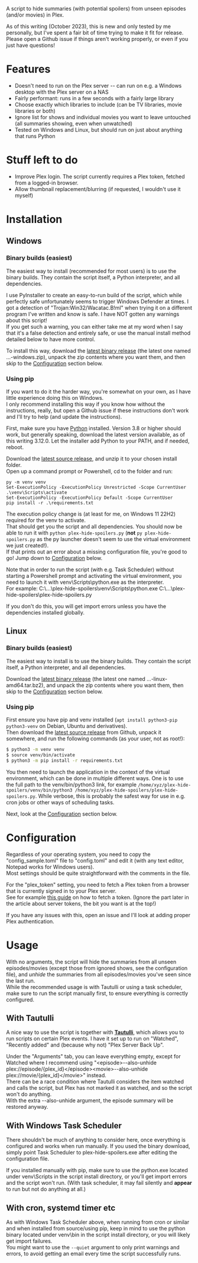 A script to hide summaries (with potential spoilers) from unseen episodes (and/or movies) in Plex.

As of this writing (October 2023), this is new and only tested by me personally, but I've spent a fair bit of time trying to make it fit for release.  
Please open a Github issue if things aren't working properly, or even if you just have questions!

# Features

* Doesn't need to run on the Plex server -- can run on e.g. a Windows desktop with the Plex server on a NAS
* Fairly performant: runs in a few seconds with a fairly large library
* Choose exactly which libraries to include (can be TV libraries, movie libraries or both)
* Ignore list for shows and individual movies you want to leave untouched (all summaries showing, even when unwatched)
* Tested on Windows and Linux, but should run on just about anything that runs Python

# Stuff left to do

* Improve Plex login. The script currently requires a Plex token, fetched from a logged-in browser.
* Allow thumbnail replacement/blurring (if requested, I wouldn't use it myself)

# Installation

## Windows

### Binary builds (easiest)

The easiest way to install (recommended for most users) is to use the binary builds. They contain the script itself, a Python interpreter, and all dependencies.

I use PyInstaller to create an easy-to-run build of the script, which while perfectly safe unfortunately seems to trigger Windows Defender at times. I got a detection of "Trojan:Win32/Wacatac.B!ml" when trying it on a different program I've written and know is safe. I have NOT gotten any warnings about this script!  
If you get such a warning, you can either take me at my word when I say that it's a false detection and entirely safe, or use the manual install method detailed below to have more control.

To install this way, download the [latest binary release](https://github.com/exscape/plex-hide-spoilers/releases/) (the latest one named ...-windows.zip), unpack the zip contents where you want them, and then skip to the [Configuration](#configuration) section below.

### Using pip

If you want to do it the harder way, you're somewhat on your own, as I have little experience doing this on Windows.  
I only recommend installing this way if you know how without the instructions, really, but open a Github issue if these instructions don't work and I'll try to help (and update the instructions).

First, make sure you have [Python](https://www.python.org/downloads/) installed. Version 3.8 or higher should work, but generally speaking, download the latest version available, as of this writing 3.12.0. Let the installer add Python to your PATH, and if needed, reboot.

Download the [latest source release](https://github.com/exscape/plex-hide-spoilers/releases/), and unzip it to your chosen install folder.  
Open up a command prompt or Powershell, cd to the folder and run:

```pwsh
py -m venv venv
Set-ExecutionPolicy -ExecutionPolicy Unrestricted -Scope CurrentUser
.\venv\Scripts\activate
Set-ExecutionPolicy -ExecutionPolicy Default -Scope CurrentUser
pip install -r .\requirements.txt
```

The execution policy change is (at least for me, on Windows 11 22H2) required for the venv to activate.  
That should get you the script and all dependencies. You should now be able to run it with `python plex-hide-spoilers.py` (**not** `py plex-hide-spoilers.py` as the py launcher doesn't seem to use the virtual environment we just created!).  
If that prints out an error about a missing configuration file, you're good to go! Jump down to [Configuration](#configuration) below.

Note that in order to run the script (with e.g. Task Scheduler) without starting a Powershell prompt and activating the virtual environment, you need to launch it with venv\Scripts\python.exe as the interpreter.  
For example: C:\\...\\plex-hide-spoilers\\venv\\Scripts\\python.exe C:\\...\\plex-hide-spoilers\\plex-hide-spoilers.py

If you don't do this, you will get import errors unless you have the dependencies installed globally.

## Linux

### Binary builds (easiest)

The easiest way to install is to use the binary builds. They contain the script itself, a Python interpreter, and all dependencies. 

Download the [latest binary release](https://github.com/exscape/plex-hide-spoilers/releases/) (the latest one named ...-linux-amd64.tar.bz2), and unpack the zip contents where you want them, then skip to the [Configuration](#configuration) section below.

### Using pip

First ensure you have pip and venv installed (`apt install python3-pip python3-venv` on Debian, Ubuntu and derivatives).  
Then download the [latest source release](https://github.com/exscape/plex-hide-spoilers/releases/) from Github, unpack it somewhere, and run the following commands (as your user, not as root!):  

```bash
$ python3 -m venv venv
$ source venv/bin/activate
$ python3 -m pip install -r requirements.txt
```

You then need to launch the application in the context of the virtual environment, which can be done in multiple different ways. One is to use the full path to the venv/bin/python3 link, for example `/home/xyz/plex-hide-spoilers/venv/bin/python3 /home/xyz/plex-hide-spoilers/plex-hide-spoilers.py`. While verbose, this is probably the safest way for use in e.g. cron jobs or other ways of scheduling tasks.

Next, look at the [Configuration](#configuration) section below.

# Configuration

Regardless of your operating system, you need to copy the "config\_sample.toml" file to "config.toml" and edit it (with any text editor, Notepad works for Windows users).  
Most settings should be quite straightforward with the comments in the file.

For the "plex\_token" setting, you need to fetch a Plex token from a browser that is currently signed in to your Plex server.  
See for example [this guide](https://www.plexopedia.com/plex-media-server/general/plex-token/) on how to fetch a token. (Ignore the part later in the article about server tokens, the bit you want is at the top!)

If you have any issues with this, open an issue and I'll look at adding proper Plex authentication.

# Usage

With no arguments, the script will hide the summaries from all unseen episodes/movies (except those from ignored shows, see the configuration file), and *unhide* the summaries from all episodes/movies you've seen since the last run.  
While the recommended usage is with Tautulli or using a task scheduler, make sure to run the script manually first, to ensure everything is correctly configured.

## With Tautulli

A nice way to use the script is together with **[Tautulli](https://tautulli.com/)**, which allows you to run scripts on certain Plex events.
I have it set up to run on "Watched", "Recently added" and (because why not) "Plex Server Back Up".

Under the "Arguments" tab, you can leave everything empty, except for Watched where I recommend using "\<episode\>--also-unhide plex://episode/{plex\_id}\</episode\>\<movie\>--also-unhide plex://movie/{plex\_id}\</movie\>" instead.  
There can be a race condition where Tautulli considers the item watched and calls the script, but Plex has not marked it as watched, and so the script won't do anything.  
With the extra --also-unhide argument, the episode summary will be restored anyway.

## With Windows Task Scheduler

There shouldn't be much of anything to consider here, once everything is configured and works when run manually. If you used the binary download, simply point Task Scheduler to plex-hide-spoilers.exe after editing the configuration file.

If you installed manually with pip, make sure to use the python.exe located under venv\\Scripts in the script install directory, or you'll get import errors and the script won't run. (With task scheduler, it may fail silently and **appear** to run but not do anything at all.)

## With cron, systemd timer etc

As with Windows Task Scheduler above, when running from cron or similar and when installed from source/using pip, keep in mind to use the python binary located under venv\\bin in the script install directory, or you will likely get import failures.  
You might want to use the `--quiet` argument to only print warnings and errors, to avoid getting an email every time the script successfully runs.
